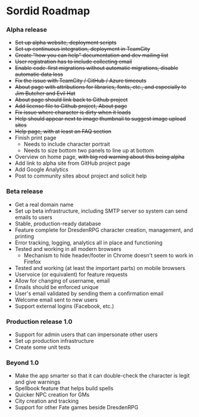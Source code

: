 Sordid Roadmap
======
### Alpha release
* ~~Set up alpha website, deployment scripts~~
* ~~Set up continuous integration, deployment in TeamCity~~
* ~~Create "how you can help" documentation and dev mailing list~~
* ~~User registration has to include collecting email~~
* ~~Enable code-first migrations without automatic migrations, disable automatic data loss~~
* ~~Fix the issue with TeamCity / GitHub / Azure timeouts~~
* ~~About page with attributions for libraries, fonts, etc., and especially to Jim Butcher and Evil Hat~~
* ~~About page should link back to Github project~~
* ~~Add license file to Github project, About page~~
* ~~Fix issue where character is dirty when it loads~~
* ~~Help should appear next to image thumbnail to suggest image upload sites~~
* ~~Help page, with at least an FAQ section~~
* Finish print page
  * Needs to include character portrait
  * Needs to size bottom two panels to line up at bottom
* Overview on home page, ~~with big red warning about this being alpha~~
* Add link to alpha site from GitHub project page
* Add Google Analytics
* Post to community sites about project and solicit help

### Beta release
* Get a real domain name
* Set up beta infrastructure, including SMTP server so system can send emails to users
* Stable, production-ready database
* Feature complete for DresdenRPG character creation, management, and printing
* Error tracking, logging, analytics all in place and functioning
* Tested and working in all modern browsers
  * Mechanism to hide header/footer in Chrome doesn't seem to work in Firefox
* Tested and working (at least the important parts) on mobile browsers
* Uservoice (or equivalent) for feature requests
* Allow for changing of username, email
* Emails should be enforced unique
* User's email validated by sending them a confirmation email
* Welcome email sent to new users
* Support external logins (Facebook, etc.)

### Production release 1.0
* Support for admin users that can impersonate other users
* Set up production infrastructure
* Create some unit tests

### Beyond 1.0
* Make the app smarter so that it can double-check the character is legit and give warnings
* Spellbook feature that helps build spells
* Quicker NPC creation for GMs
* City creation and tracking
* Support for other Fate games beside DresdenRPG
